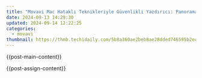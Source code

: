```yaml
---
title: "Movavi Mac Hataklı Teknikleriyle Güvenlikli Yazdırıcı: Panorama - Uykuz Olan Resimlerin Cevrilmesine En Iyi Lütufat"
date: 2024-09-13 14:29:30
updated: 2024-09-14 12:22:25
categories:
  - movavi
thumbnail: https://thmb.techidaily.com/5b8a360ae2beb8ae28dded746595b2ec0252b7304ad9ab12b451e3ff69d2619e.jpg
---
```


{{post-main-content}}

<ins class="adsbygoogle"
     style="display:block"
     data-ad-format="autorelaxed"
     data-ad-client="ca-pub-7571918770474297"
     data-ad-slot="1223367746"></ins>

{{post-assign-content}}

<ins class="adsbygoogle"
     style="display:block"
     data-ad-client="ca-pub-7571918770474297"
     data-ad-slot="8358498916"
     data-ad-format="auto"
     data-full-width-responsive="true"></ins>
